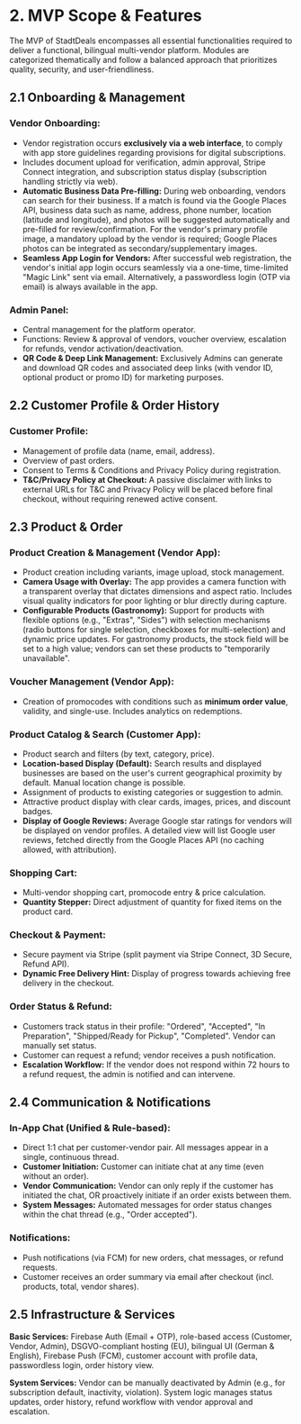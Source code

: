 # 2. MVP Scope & Features

The MVP of StadtDeals encompasses all essential functionalities required to deliver a functional, bilingual multi-vendor platform. Modules are categorized thematically and follow a balanced approach that prioritizes quality, security, and user-friendliness.

## 2.1 Onboarding & Management

### Vendor Onboarding:

- Vendor registration occurs **exclusively via a web interface**, to comply with app store guidelines regarding provisions for digital subscriptions.
- Includes document upload for verification, admin approval, Stripe Connect integration, and subscription status display (subscription handling strictly via web).
- **Automatic Business Data Pre-filling:** During web onboarding, vendors can search for their business. If a match is found via the Google Places API, business data such as name, address, phone number, location (latitude and longitude), and photos will be suggested automatically and pre-filled for review/confirmation. For the vendor's primary profile image, a mandatory upload by the vendor is required; Google Places photos can be integrated as secondary/supplementary images.
- **Seamless App Login for Vendors:** After successful web registration, the vendor's initial app login occurs seamlessly via a one-time, time-limited "Magic Link" sent via email. Alternatively, a passwordless login (OTP via email) is always available in the app.

### Admin Panel:

- Central management for the platform operator.
- Functions: Review & approval of vendors, voucher overview, escalation for refunds, vendor activation/deactivation.
- **QR Code & Deep Link Management:** Exclusively Admins can generate and download QR codes and associated deep links (with vendor ID, optional product or promo ID) for marketing purposes.

## 2.2 Customer Profile & Order History

### Customer Profile:

- Management of profile data (name, email, address).
- Overview of past orders.
- Consent to Terms & Conditions and Privacy Policy during registration.
- **T&C/Privacy Policy at Checkout:** A passive disclaimer with links to external URLs for T&C and Privacy Policy will be placed before final checkout, without requiring renewed active consent.

## 2.3 Product & Order

### Product Creation & Management (Vendor App):

- Product creation including variants, image upload, stock management.
- **Camera Usage with Overlay:** The app provides a camera function with a transparent overlay that dictates dimensions and aspect ratio. Includes visual quality indicators for poor lighting or blur directly during capture.
- **Configurable Products (Gastronomy):** Support for products with flexible options (e.g., "Extras", "Sides") with selection mechanisms (radio buttons for single selection, checkboxes for multi-selection) and dynamic price updates. For gastronomy products, the stock field will be set to a high value; vendors can set these products to "temporarily unavailable".

### Voucher Management (Vendor App):

- Creation of promocodes with conditions such as **minimum order value**, validity, and single-use. Includes analytics on redemptions.

### Product Catalog & Search (Customer App):

- Product search and filters (by text, category, price).
- **Location-based Display (Default):** Search results and displayed businesses are based on the user's current geographical proximity by default. Manual location change is possible.
- Assignment of products to existing categories or suggestion to admin.
- Attractive product display with clear cards, images, prices, and discount badges.
- **Display of Google Reviews:** Average Google star ratings for vendors will be displayed on vendor profiles. A detailed view will list Google user reviews, fetched directly from the Google Places API (no caching allowed, with attribution).

### Shopping Cart:

- Multi-vendor shopping cart, promocode entry & price calculation.
- **Quantity Stepper:** Direct adjustment of quantity for fixed items on the product card.

### Checkout & Payment:

- Secure payment via Stripe (split payment via Stripe Connect, 3D Secure, Refund API).
- **Dynamic Free Delivery Hint:** Display of progress towards achieving free delivery in the checkout.

### Order Status & Refund:

- Customers track status in their profile: "Ordered", "Accepted", "In Preparation", "Shipped/Ready for Pickup", "Completed". Vendor can manually set status.
- Customer can request a refund; vendor receives a push notification.
- **Escalation Workflow:** If the vendor does not respond within 72 hours to a refund request, the admin is notified and can intervene.

## 2.4 Communication & Notifications

### In-App Chat (Unified & Rule-based):

- Direct 1:1 chat per customer-vendor pair. All messages appear in a single, continuous thread.
- **Customer Initiation:** Customer can initiate chat at any time (even without an order).
- **Vendor Communication:** Vendor can only reply if the customer has initiated the chat, OR proactively initiate if an order exists between them.
- **System Messages:** Automated messages for order status changes within the chat thread (e.g., "Order accepted").

### Notifications:

- Push notifications (via FCM) for new orders, chat messages, or refund requests.
- Customer receives an order summary via email after checkout (incl. products, total, vendor shares).

## 2.5 Infrastructure & Services

**Basic Services:** Firebase Auth (Email + OTP), role-based access (Customer, Vendor, Admin), DSGVO-compliant hosting (EU), bilingual UI (German & English), Firebase Push (FCM), customer account with profile data, passwordless login, order history view.

**System Services:** Vendor can be manually deactivated by Admin (e.g., for subscription default, inactivity, violation). System logic manages status updates, order history, refund workflow with vendor approval and escalation.
